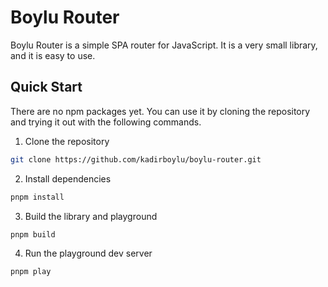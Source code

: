 # Boylu Router

Boylu Router is a simple SPA router for JavaScript. It is a very small library, and it is easy to use.

## Quick Start

There are no npm packages yet. You can use it by cloning the repository and trying it out with the following commands.

1. Clone the repository

```bash
git clone https://github.com/kadirboylu/boylu-router.git
```

2. Install dependencies

```bash
pnpm install
```

3. Build the library and playground

```bash
pnpm build
```

4. Run the playground dev server

```bash
pnpm play
```
